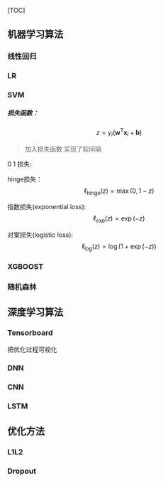 [TOC]

## 机器学习算法

### 线性回归

### LR

### SVM

##### 损失函数：

$$
z = y_{i}\left(\boldsymbol{w}^{\mathrm{T}} \boldsymbol{x}_{i}+\boldsymbol{b}\right)
$$

> 加入损失函数 实现了软间隔

0 1 损失: 

hinge损失：$$\ell_{\text {hinge}}(z)=\max (0,1-z)$$

指数损失(exponential loss): $$\ell_{e x p}(z)=\exp (-z)$$

对案损失(logistic loss): $$\ell_{\log }(z)=\log (1+\exp (-z))$$

### XGBOOST

### 随机森林

## 深度学习算法

### Tensorboard

把优化过程可视化

### DNN

### CNN

### LSTM

## 优化方法

### L1L2

### Dropout